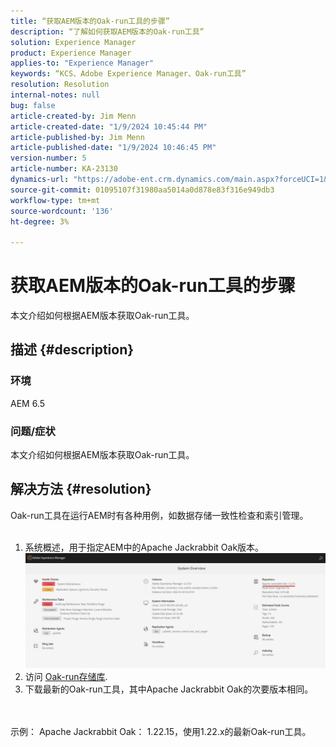 ```yaml
---
title: “获取AEM版本的Oak-run工具的步骤”
description: “了解如何获取AEM版本的Oak-run工具”
solution: Experience Manager
product: Experience Manager
applies-to: "Experience Manager"
keywords: “KCS、Adobe Experience Manager、Oak-run工具”
resolution: Resolution
internal-notes: null
bug: false
article-created-by: Jim Menn
article-created-date: "1/9/2024 10:45:44 PM"
article-published-by: Jim Menn
article-published-date: "1/9/2024 10:46:45 PM"
version-number: 5
article-number: KA-23130
dynamics-url: "https://adobe-ent.crm.dynamics.com/main.aspx?forceUCI=1&pagetype=entityrecord&etn=knowledgearticle&id=d4342ecf-40af-ee11-a569-6045bd006268"
source-git-commit: 01095107f31980aa5014a0d878e83f316e949db3
workflow-type: tm+mt
source-wordcount: '136'
ht-degree: 3%

---
```


# 获取AEM版本的Oak-run工具的步骤


本文介绍如何根据AEM版本获取Oak-run工具。

## 描述 {#description}


### 环境

AEM 6.5

### 问题/症状

本文介绍如何根据AEM版本获取Oak-run工具。


## 解决方法 {#resolution}

Oak-run工具在运行AEM时有各种用例，如数据存储一致性检查和索引管理。<br>    <br>
1. 系统概述，用于指定AEM中的Apache Jackrabbit Oak版本。
   ![](assets/9c19e0e0-dc7d-ee11-8179-6045bd006a22.png)
2. 访问 [Oak-run存储库](https://repo1.maven.org/maven2/org/apache/jackrabbit/oak-run/).<br>
3. 下载最新的Oak-run工具，其中Apache Jackrabbit Oak的次要版本相同。

<br>    <br>    示例： Apache Jackrabbit Oak： 1.22.15，使用1.22.x的最新Oak-run工具。